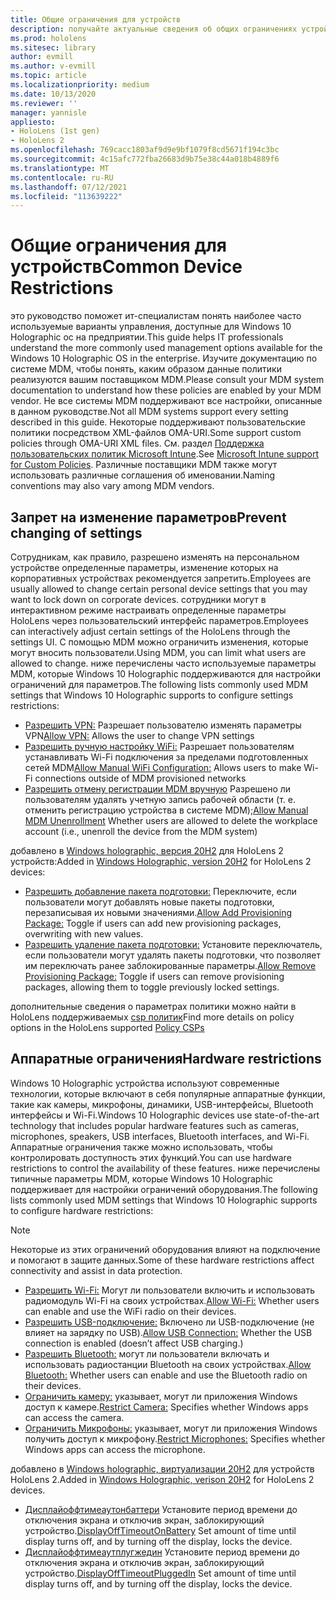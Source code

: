```yaml
---
title: Общие ограничения для устройств
description: получайте актуальные сведения об общих ограничениях устройств и параметрах для устройства HoloLens mixed reality.
ms.prod: hololens
ms.sitesec: library
author: evmill
ms.author: v-evmill
ms.topic: article
ms.localizationpriority: medium
ms.date: 10/13/2020
ms.reviewer: ''
manager: yannisle
appliesto:
- HoloLens (1st gen)
- HoloLens 2
ms.openlocfilehash: 769cacc1803af9d9e9bf1079f8cd5671f194c3bc
ms.sourcegitcommit: 4c15afc772fba26683d9b75e38c44a018b4889f6
ms.translationtype: MT
ms.contentlocale: ru-RU
ms.lasthandoff: 07/12/2021
ms.locfileid: "113639222"
---
```

# <a name="common-device-restrictions"></a><span data-ttu-id="bb9de-103">Общие ограничения для устройств</span><span class="sxs-lookup"><span data-stu-id="bb9de-103">Common Device Restrictions</span></span> 

<span data-ttu-id="bb9de-104">это руководство поможет ит-специалистам понять наиболее часто используемые варианты управления, доступные для Windows 10 Holographic ос на предприятии.</span><span class="sxs-lookup"><span data-stu-id="bb9de-104">This guide helps IT professionals understand the more commonly used management options available for the Windows 10 Holographic OS in the enterprise.</span></span> <span data-ttu-id="bb9de-105">Изучите документацию по системе MDM, чтобы понять, каким образом данные политики реализуются вашим поставщиком MDM.</span><span class="sxs-lookup"><span data-stu-id="bb9de-105">Please consult your MDM system documentation to understand how these policies are enabled by your MDM vendor.</span></span> <span data-ttu-id="bb9de-106">Не все системы MDM поддерживают все настройки, описанные в данном руководстве.</span><span class="sxs-lookup"><span data-stu-id="bb9de-106">Not all MDM systems support every setting described in this guide.</span></span> <span data-ttu-id="bb9de-107">Некоторые поддерживают пользовательские политики посредством XML-файлов OMA-URI.</span><span class="sxs-lookup"><span data-stu-id="bb9de-107">Some support custom policies through OMA-URI XML files.</span></span> <span data-ttu-id="bb9de-108">См. раздел [Поддержка пользовательских политик Microsoft Intune](/mem/intune/configuration/custom-settings-windows-10).</span><span class="sxs-lookup"><span data-stu-id="bb9de-108">See [Microsoft Intune support for Custom Policies](/mem/intune/configuration/custom-settings-windows-10).</span></span> <span data-ttu-id="bb9de-109">Различные поставщики MDM также могут использовать различные соглашения об именовании.</span><span class="sxs-lookup"><span data-stu-id="bb9de-109">Naming conventions may also vary among MDM vendors.</span></span>

## <a name="prevent-changing-of-settings"></a><span data-ttu-id="bb9de-110">Запрет на изменение параметров</span><span class="sxs-lookup"><span data-stu-id="bb9de-110">Prevent changing of settings</span></span>
<span data-ttu-id="bb9de-111">Сотрудникам, как правило, разрешено изменять на персональном устройстве определенные параметры, изменение которых на корпоративных устройствах рекомендуется запретить.</span><span class="sxs-lookup"><span data-stu-id="bb9de-111">Employees are usually allowed to change certain personal device settings that you may want to lock down on corporate devices.</span></span> <span data-ttu-id="bb9de-112">сотрудники могут в интерактивном режиме настраивать определенные параметры HoloLens через пользовательский интерфейс параметров.</span><span class="sxs-lookup"><span data-stu-id="bb9de-112">Employees can interactively adjust certain settings of the HoloLens through the settings UI.</span></span> <span data-ttu-id="bb9de-113">С помощью MDM можно ограничить изменения, которые могут вносить пользователи.</span><span class="sxs-lookup"><span data-stu-id="bb9de-113">Using MDM, you can limit what users are allowed to change.</span></span> <span data-ttu-id="bb9de-114">ниже перечислены часто используемые параметры MDM, которые Windows 10 Holographic поддерживаются для настройки ограничений для параметров.</span><span class="sxs-lookup"><span data-stu-id="bb9de-114">The following lists commonly used MDM settings that Windows 10 Holographic supports to configure settings restrictions:</span></span>
-   <span data-ttu-id="bb9de-115">[Разрешить VPN:](/windows/client-management/mdm/policy-csp-settings#settings-allowvpn) Разрешает пользователю изменять параметры VPN</span><span class="sxs-lookup"><span data-stu-id="bb9de-115">[Allow VPN:](/windows/client-management/mdm/policy-csp-settings#settings-allowvpn) Allows the user to change VPN settings</span></span>
-   <span data-ttu-id="bb9de-116">[Разрешить ручную настройку WiFi:](/windows/client-management/mdm/policy-csp-wifi#wifi-allowmanualwificonfiguration) Разрешает пользователям устанавливать Wi-Fi подключения за пределами подготовленных сетей MDM</span><span class="sxs-lookup"><span data-stu-id="bb9de-116">[Allow Manual WiFi Configuration:](/windows/client-management/mdm/policy-csp-wifi#wifi-allowmanualwificonfiguration) Allows users to make Wi-Fi connections outside of MDM provisioned networks</span></span>
-   <span data-ttu-id="bb9de-117">[Разрешить отмену регистрации MDM вручную](/windows/client-management/mdm/policy-csp-experience#experience-allowmanualmdmunenrollment) Разрешено ли пользователям удалять учетную запись рабочей области (т. е. отменить регистрацию устройства в системе MDM);</span><span class="sxs-lookup"><span data-stu-id="bb9de-117">[Allow Manual MDM Unenrollment](/windows/client-management/mdm/policy-csp-experience#experience-allowmanualmdmunenrollment) Whether users are allowed to delete the workplace account (i.e., unenroll the device from the MDM system)</span></span>

<span data-ttu-id="bb9de-118">добавлено в [Windows holographic, версия 20H2](hololens-release-notes.md#windows-holographic-version-20h2) для HoloLens 2 устройств:</span><span class="sxs-lookup"><span data-stu-id="bb9de-118">Added in [Windows Holographic, version 20H2](hololens-release-notes.md#windows-holographic-version-20h2) for HoloLens 2 devices:</span></span>
- <span data-ttu-id="bb9de-119">[Разрешить добавление пакета подготовки:](/windows/client-management/mdm/policy-csp-security#security-allowaddprovisioningpackage) Переключите, если пользователи могут добавлять новые пакеты подготовки, перезаписывая их новыми значениями.</span><span class="sxs-lookup"><span data-stu-id="bb9de-119">[Allow Add Provisioning Package:](/windows/client-management/mdm/policy-csp-security#security-allowaddprovisioningpackage) Toggle if users can add new provisioning packages, overwriting with new values.</span></span>
- <span data-ttu-id="bb9de-120">[Разрешить удаление пакета подготовки:](/windows/client-management/mdm/policy-csp-security#security-allowremoveprovisioningpackage) Установите переключатель, если пользователи могут удалять пакеты подготовки, что позволяет им переключать ранее заблокированные параметры.</span><span class="sxs-lookup"><span data-stu-id="bb9de-120">[Allow Remove Provisioning Package:](/windows/client-management/mdm/policy-csp-security#security-allowremoveprovisioningpackage) Toggle if users can remove provisioning packages, allowing them to toggle previously locked settings.</span></span>

<span data-ttu-id="bb9de-121">дополнительные сведения о параметрах политики можно найти в HoloLens поддерживаемых [csp политик](/windows/client-management/mdm/policy-csps-supported-by-hololens2)</span><span class="sxs-lookup"><span data-stu-id="bb9de-121">Find more details on policy options in the HoloLens supported [Policy CSPs](/windows/client-management/mdm/policy-csps-supported-by-hololens2)</span></span>

## <a name="hardware-restrictions"></a><span data-ttu-id="bb9de-122">Аппаратные ограничения</span><span class="sxs-lookup"><span data-stu-id="bb9de-122">Hardware restrictions</span></span>
<span data-ttu-id="bb9de-123">Windows 10 Holographic устройства используют современные технологии, которые включают в себя популярные аппаратные функции, такие как камеры, микрофоны, динамики, USB-интерфейсы, Bluetooth интерфейсы и Wi-Fi.</span><span class="sxs-lookup"><span data-stu-id="bb9de-123">Windows 10 Holographic devices use state-of-the-art technology that includes popular hardware features such as cameras, microphones, speakers, USB interfaces, Bluetooth interfaces, and Wi-Fi.</span></span> <span data-ttu-id="bb9de-124">Аппаратные ограничения также можно использовать, чтобы контролировать доступность этих функций.</span><span class="sxs-lookup"><span data-stu-id="bb9de-124">You can use hardware restrictions to control the availability of these features.</span></span>
<span data-ttu-id="bb9de-125">ниже перечислены типичные параметры MDM, которые Windows 10 Holographic поддерживает для настройки ограничений оборудования.</span><span class="sxs-lookup"><span data-stu-id="bb9de-125">The following lists commonly used MDM settings that Windows 10 Holographic supports to configure hardware restrictions:</span></span>

> [!NOTE]
> <span data-ttu-id="bb9de-126">Некоторые из этих ограничений оборудования влияют на подключение и помогают в защите данных.</span><span class="sxs-lookup"><span data-stu-id="bb9de-126">Some of these hardware restrictions affect connectivity and assist in data protection.</span></span>

-   <span data-ttu-id="bb9de-127">[Разрешить Wi-Fi:](/windows/client-management/mdm/policy-csp-wifi#wifi-allowwifi) Могут ли пользователи включить и использовать радиомодуль Wi-Fi на своих устройствах.</span><span class="sxs-lookup"><span data-stu-id="bb9de-127">[Allow Wi-Fi:](/windows/client-management/mdm/policy-csp-wifi#wifi-allowwifi) Whether users can enable and use the WiFi radio on their devices.</span></span>
-   <span data-ttu-id="bb9de-128">[Разрешить USB-подключение:](/windows/client-management/mdm/policy-csp-connectivity#connectivity-allowusbconnection) Включено ли USB-подключение (не влияет на зарядку по USB).</span><span class="sxs-lookup"><span data-stu-id="bb9de-128">[Allow USB Connection:](/windows/client-management/mdm/policy-csp-connectivity#connectivity-allowusbconnection) Whether the USB connection is enabled (doesn’t affect USB charging.)</span></span>
-   <span data-ttu-id="bb9de-129">[Разрешить Bluetooth:](/windows/client-management/mdm/policy-csp-connectivity#connectivity-allowbluetooth) могут ли пользователи включать и использовать радиостанции Bluetooth на своих устройствах.</span><span class="sxs-lookup"><span data-stu-id="bb9de-129">[Allow Bluetooth:](/windows/client-management/mdm/policy-csp-connectivity#connectivity-allowbluetooth) Whether users can enable and use the Bluetooth radio on their devices.</span></span>
-   <span data-ttu-id="bb9de-130">[Ограничить камеру:](/windows/client-management/mdm/policy-csp-privacy#privacy-letappsaccesscamera) указывает, могут ли приложения Windows доступ к камере.</span><span class="sxs-lookup"><span data-stu-id="bb9de-130">[Restrict Camera:](/windows/client-management/mdm/policy-csp-privacy#privacy-letappsaccesscamera) Specifies whether Windows apps can access the camera.</span></span>
-   <span data-ttu-id="bb9de-131">[Ограничить Микрофоны:](/windows/client-management/mdm/policy-csp-privacy#privacy-letappsaccessmicrophone) указывает, могут ли приложения Windows получить доступ к микрофону.</span><span class="sxs-lookup"><span data-stu-id="bb9de-131">[Restrict Microphones:](/windows/client-management/mdm/policy-csp-privacy#privacy-letappsaccessmicrophone) Specifies whether Windows apps can access the microphone.</span></span>

<span data-ttu-id="bb9de-132">добавлено в [Windows holographic, виртуализации 20H2](hololens-release-notes.md#windows-holographic-version-20h2) для устройств HoloLens 2.</span><span class="sxs-lookup"><span data-stu-id="bb9de-132">Added in [Windows Holographic, verison 20H2](hololens-release-notes.md#windows-holographic-version-20h2) for HoloLens 2 devices.</span></span> 
- <span data-ttu-id="bb9de-133">[Дисплайоффтимеаутонбаттери](/windows/client-management/mdm/policy-csp-power#power-displayofftimeoutonbattery) Установите период времени до отключения экрана и отключив экран, заблокирующий устройство.</span><span class="sxs-lookup"><span data-stu-id="bb9de-133">[DisplayOffTimeoutOnBattery](/windows/client-management/mdm/policy-csp-power#power-displayofftimeoutonbattery) Set amount of time until display turns off, and by turning off the display, locks the device.</span></span> 
- <span data-ttu-id="bb9de-134">[Дисплайоффтимеаутплугжедин](/windows/client-management/mdm/policy-csp-power#power-displayofftimeoutpluggedin) Установите период времени до отключения экрана и отключив экран, заблокирующий устройство.</span><span class="sxs-lookup"><span data-stu-id="bb9de-134">[DisplayOffTimeoutPluggedIn](/windows/client-management/mdm/policy-csp-power#power-displayofftimeoutpluggedin) Set amount of time until display turns off, and by turning off the display, locks the device.</span></span> 
